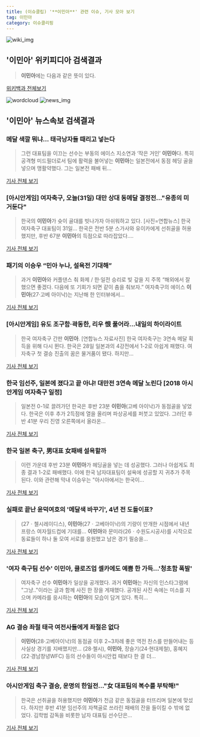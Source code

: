 ```yaml
---
title: (이슈클립) '**이민아**' 관련 이슈, 기사 모아 보기
tag: 이민아
category: 이슈클리핑
---
```

![wiki_img](https://user-images.githubusercontent.com/42597476/44503234-41136a80-a6d0-11e8-9071-6fc6418eafe4.png)
## **'**이민아**'** 위키피디아 검색결과
>**이민아**에는 다음과 같은 뜻이 있다.

<a href="https://ko.wikipedia.org/wiki/이민아" target="_blank">위키백과 전체보기</a>

![wordcloud](https://s3.ap-northeast-2.amazonaws.com/lyrics101-wordcloud/2018-08-31-1535658172.png)
![news_img](https://user-images.githubusercontent.com/42597476/44507050-1206f400-a6e4-11e8-8d98-7ffbfebb353f.png)
## **'**이민아**'** 뉴스속보 검색결과
### 메달 색깔 뭐냐… 태극낭자들 때리고 넣는다

>그런 대표팀을 이끄는 선수는 부동의 에이스 지소연과 ‘작은 거인’ **이민아**다. 특히 공격형 미드필더로서 팀에 활력을 불어넣는 **이민아**는 일본전에서 동점 헤딩 골을 넣으며 맹활약했다. 그는 일본전 패배 뒤...

<a href="http://news.kmib.co.kr/article/view.asp?arcid=0924001108&code=12160000&cp=nv" target="_blank">기사 전체 보기</a>

### [아시안게임] 여자축구, 오늘(31일) 대만 상대 동메달 결정전…"유종의 미 거둔다"

>한국의 **이민아**가 슛이 골대를 빗나가자 아쉬워하고 있다. [사진=연합뉴스] 한국 여자축구 대표팀이 31일... 한국은 전반 5분 스가사와 유이카에게 선취골을 허용했지만, 후반 67분 **이민아**의 득점으로 따라잡았다....

<a href="http://www.ajunews.com/view/20180830171725626" target="_blank">기사 전체 보기</a>

### 패기의 이승우 “민아 누나, 설욕전 기대해”

>과거 **이민아**와 커플댄스 춰 화제 / 한·일전 승리로 빚 갚을 지 주목  “해외에서 잘했으면 좋겠다. 다음에 또 기회가 되면 같이 춤을 춰보자.” 여자축구의 에이스 **이민아**(27·고베 아이낙)는 지난해 한 인터뷰에서...

<a href="http://www.segye.com/content/html/2018/08/30/20180830005481.html?OutUrl=naver" target="_blank">기사 전체 보기</a>

### [아시안게임] 유도 조구함·곽동한, 리우 恨 풀어라…내일의 하이라이트

>한국 여자축구 간판 **이민아**. [연합뉴스 자료사진] 한국 여자축구는 3연속 메달 획득을 위해 다시 뛴다. 한국은 28일 일본과의 4강전에서 1-2로 아쉽게 패했다. 여자축구 첫 결승 진출의 꿈은 물거품이 됐다. 하지만...

<a href="http://app.yonhapnews.co.kr/YNA/Basic/SNS/r.aspx?c=AKR20180829134500007&did=1195m" target="_blank">기사 전체 보기</a>

### 한국 임선주, 일본에 졌다고 끝 아냐! 대만전 3연속 메달 노린다 [2018 아시안게임 여자축구 일정]

>일본전 0-1로 끌려가던 한국은 후반 23분 **이민아**(고베 아이낙)가 동점골을 넣었다.  한국은 이후 추가 2득점에 열을 올리며 파상공세를 퍼붓고 있었다. 그러던 후반 41분 우리 진영 오른쪽에서 올라온...

<a href="http://www.sportsq.co.kr/news/articleView.html?idxno=300779" target="_blank">기사 전체 보기</a>

### 한국 일본 축구, 男대표 女패배 설욕할까

>이런 가운데 후반 23분 **이민아**가 헤딩골을 넣는 데 성공했다. 그러나 아쉽게도 최종 결과 1-2로 패배했다. 이에 한국 남자대표팀이 설욕에 성공할 지 귀추가 주목된다. 이와 관련해 막내 이승우는 "아시아에서는 한국이...

<a href="http://biz.heraldcorp.com/culture/view.php?ud=201808300941431005271_1" target="_blank">기사 전체 보기</a>

### 실패로 끝난 윤덕여호의 '메달색 바꾸기', 4년 전 도돌이표?

>(27ㆍ첼시레이디스), **이민아**(27ㆍ고베아이낙)의 기량이 만개한 시점에서 내년 프랑스 여자월드컵에 기대를... **이민아**와 문미라(26ㆍ수원도시공사)를 시작으로 동료들이 하나 둘 모여 서로를 응원했고 남은 경기 필승을...

<a href="http://www.sporbiz.co.kr/news/articleView.html?idxno=267500" target="_blank">기사 전체 보기</a>

### '여자 축구팀 선수' **이민아**, 클로즈업 셀카에도 예쁨 한 가득…'청초함 폭발'

>여자축구 선수 **이민아**가 일상을 공개했다. 과거 **이민아**는 자신의 인스타그램에 "그냥.."이라는 글과 함께 사진 한 장을 게재했다. 공개된 사진 속에는 미소를 지으며 카메라를 응시하는 **이민아**의 모습이 담겨 있다. 특히...

<a href="http://www.topstarnews.net/news/articleView.html?idxno=473509" target="_blank">기사 전체 보기</a>

### AG 결승 좌절 태극 여전사들에게 좌절은 없다

>**이민아**(28·고베아이낙)의 동점골 이후 2~3차례 좋은 역전 찬스를 만들어내는 등 사실상 경기를 지배했지만... (28·첼시), **이민아**, 장슬기(24·현대제철), 홍혜지(22·경남창녕WFC) 등의 선수들이 아시안컵 때보다 한 결 더...

<a href="http://sports.donga.com/3/all/20180829/91741701/3" target="_blank">기사 전체 보기</a>

### 아시안게임 축구 결승, 운명의 한일전…"女 대표팀의 복수를 부탁해!"

>한국은 선취골을 허용했지만 **이민아**가 천금 같은 동점골을 터뜨리며 일본에 맞섰다. 하지만 후반 41분 임선주의 자책골로 쓰라린 패배의 잔을 들이킬 수 밖에 없었다. 김학범 감독을 비롯한 남자 대표팀 선수단은...

<a href="http://stoo.asiae.co.kr/news/naver_view.htm?idxno=2018082923531113647" target="_blank">기사 전체 보기</a>


